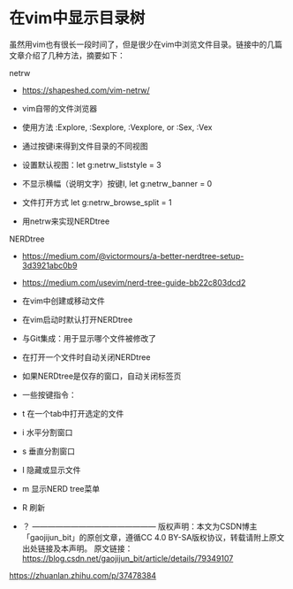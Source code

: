 # 在vim中显示目录树

虽然用vim也有很长一段时间了，但是很少在vim中浏览文件目录。链接中的几篇文章介绍了几种方法，摘要如下：



netrw

 - https://shapeshed.com/vim-netrw/

 - vim自带的文件浏览器

 - 使用方法 :Explore, :Sexplore, :Vexplore, or :Sex, :Vex

 - 通过按键i来得到文件目录的不同视图

 - 设置默认视图：let g:netrw_liststyle = 3

 - 不显示横幅（说明文字）按键I, let g:netrw_banner = 0

 - 文件打开方式 let g:netrw_browse_split = 1

 - 用netrw来实现NERDtree



NERDtree

 - https://medium.com/@victormours/a-better-nerdtree-setup-3d3921abc0b9

 - https://medium.com/usevim/nerd-tree-guide-bb22c803dcd2

 - 在vim中创建或移动文件

 - 在vim启动时默认打开NERDtree

 - 与Git集成：用于显示哪个文件被修改了

 - 在打开一个文件时自动关闭NERDtree

 - 如果NERDtree是仅存的窗口，自动关闭标签页

 - 一些按键指令：

 - t 在一个tab中打开选定的文件

 - i 水平分割窗口

 - s 垂直分割窗口

 - I 隐藏或显示文件

 - m 显示NERD tree菜单

 - R 刷新

 - ？
————————————————
版权声明：本文为CSDN博主「gaojijun_bit」的原创文章，遵循CC 4.0 BY-SA版权协议，转载请附上原文出处链接及本声明。
原文链接：https://blog.csdn.net/gaojijun_bit/article/details/79349107





https://zhuanlan.zhihu.com/p/37478384